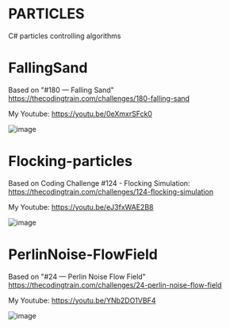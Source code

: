 # PARTICLES
 C# particles controlling algorithms

 # FallingSand

Based on "#180 — Falling Sand" https://thecodingtrain.com/challenges/180-falling-sand

My Youtube: https://youtu.be/0eXmxrSFck0

![image](https://github.com/tltrus/PARTICLES/assets/77125487/6c0a0f0e-4ef4-4ead-b88a-cfe02a2d3407)
 

# Flocking-particles

Based on Coding Challenge #124 - Flocking Simulation: https://thecodingtrain.com/challenges/124-flocking-simulation

My Youtube: https://youtu.be/eJ3fxWAE2B8

![image](https://github.com/tltrus/PARTICLES/assets/77125487/cbdccc35-def0-447f-8ebc-05c2b0ead8ff)


# PerlinNoise-FlowField

Based on "#24 — Perlin Noise Flow Field" https://thecodingtrain.com/challenges/24-perlin-noise-flow-field

My Youtube: https://youtu.be/YNb2DO1VBF4

![image](https://github.com/tltrus/PARTICLES/assets/77125487/b6127539-01bf-4da3-9402-7f5ba9043b2f)
